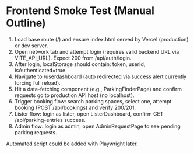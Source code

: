 # Frontend Smoke Test (Manual Outline)

1. Load base route (/) and ensure index.html served by Vercel (production) or dev server.
2. Open network tab and attempt login (requires valid backend URL via VITE_API_URL). Expect 200 from /api/auth/login.
3. After login, localStorage should contain: token, userId, isAuthenticated=true.
4. Navigate to /userdashboard (auto redirected via success alert currently forcing full reload).
5. Hit a data-fetching component (e.g., ParkingFinderPage) and confirm requests go to production API host (no localhost).
6. Trigger booking flow: search parking spaces, select one, attempt booking (POST /api/bookings) and verify 200/201.
7. Lister flow: login as lister, open ListerDashboard, confirm GET /api/parking-entries success.
8. Admin flow: login as admin, open AdminRequestPage to see pending parking requests.

Automated script could be added with Playwright later.
